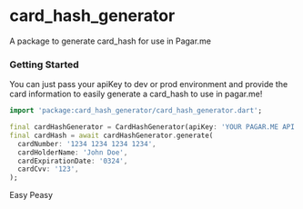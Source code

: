 # card_hash_generator

A package to generate card_hash for use in Pagar.me

### Getting Started

You can just pass your apiKey to dev or prod environment and provide the card information to easily generate a card_hash to use in pagar.me!



```dart
import 'package:card_hash_generator/card_hash_generator.dart';

final cardHashGenerator = CardHashGenerator(apiKey: 'YOUR PAGAR.ME API KEY');
final cardHash = await cardHashGenerator.generate(
  cardNumber: '1234 1234 1234 1234',
  cardHolderName: 'John Doe',
  cardExpirationDate: '0324',
  cardCvv: '123',
);
```

Easy Peasy
